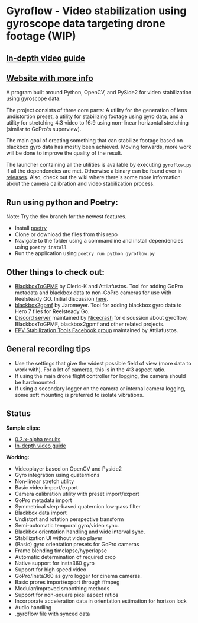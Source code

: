 # Gyroflow - Video stabilization using gyroscope data targeting drone footage (WIP)

## [In-depth video guide](https://youtu.be/NFsTb_f7y8s)

## [Website with more info](http://gyroflow.xyz/)

A program built around Python, OpenCV, and PySide2 for video stabilization using gyroscope data.

The project consists of three core parts: A utility for the generation of lens undistortion preset, a utility for stabilizing footage using gyro data, and a utility for stretching 4:3 video to 16:9 using non-linear horizontal stretching (similar to GoPro's superview).

The main goal of creating something that can stabilize footage based on blackbox gyro data has mostly been achieved. Moving forwards, more work will be done to improve the quality of the result.

The launcher containing all the utilities is available by executing `gyroflow.py` if all the dependencies are met. Otherwise a binary can be found over in [releases](https://github.com/ElvinC/gyroflow/releases). Also, check out the wiki where there's some more information about the camera calibration and video stabilization process.

## Run using python and Poetry:
Note: Try the dev branch for the newest features.

* Install [poetry](https://python-poetry.org/docs/#installation)
* Clone or download the files from this repo
* Navigate to the folder using a commandline and install dependencies using `poetry install`
* Run the application using `poetry run python gyroflow.py`

## Other things to check out:
* [BlackboxToGPMF](https://github.com/Cleric-K/BlackboxToGPMF/tree/gui) by Cleric-K and Attilafustos. Tool for adding GoPro metadata and blackbox data to non-GoPro cameras for use with Reelsteady GO. Initial discussion [here](https://github.com/ElvinC/gyroflow/issues/1).
* [blackbox2gpmf](https://github.com/jaromeyer/blackbox2gpmf) by Jaromeyer. Tool for adding blackbox gyro data to Hero 7 files for Reelsteady Go.
* [Discord server](https://discord.gg/Rs4GBPm) maintained by [Nicecrash](https://www.youtube.com/channel/UCl3M972T7GbxnEucYHzZ05g) for discussion about gyroflow, BlackboxToGPMF, blackbox2gpmf and other related projects.
* [FPV Stabilization Tools Facebook group](https://www.facebook.com/groups/fpvtools) maintained by Attilafustos.


## General recording tips
* Use the settings that give the widest possible field of view (more data to work with). For a lot of cameras, this is in the 4:3 aspect ratio.
* If using the main drone flight controller for logging, the camera should be hardmounted.
* If using a secondary logger on the camera or internal camera logging, some soft mounting is preferred to isolate vibrations.


## Status

**Sample clips:**
* [0.2.x-alpha results](https://youtu.be/xkVtbYQnH04)
* [In-depth video guide](https://youtu.be/NFsTb_f7y8s)


**Working:**
* Videoplayer based on OpenCV and Pyside2
* Gyro integration using quaternions
* Non-linear stretch utility
* Basic video import/export
* Camera calibration utility with preset import/export
* GoPro metadata import
* Symmetrical slerp-based quaternion low-pass filter
* Blackbox data import
* Undistort and rotation perspective transform
* Semi-automatic temporal gyro/video sync.
* Blackbox orientation handling and wide interval sync.
* Stabilization UI without video player
* (Basic) gyro orientation presets for GoPro cameras
* Frame blending timelapse/hyperlapse
* Automatic determination of required crop
* Native support for insta360 gyro
* Support for high speed video
* GoPro/Insta360 as gyro logger for cinema cameras.
* Basic prores import/export through ffmpeg
* Modular/improved smoothing methods
* Support for non-square pixel aspect ratios
* Incorporate acceleration data in orientation estimation for horizon lock
* Audio handling
* .gyroflow file with synced data